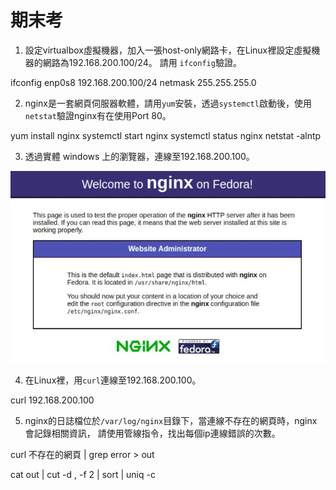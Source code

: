 # 期末考

1. 設定virtualbox虛擬機器，加入一張host-only網路卡，在Linux裡設定虛擬機器的網路為192.168.200.100/24。
   請用 `ifconfig`驗證。
  
  ifconfig enp0s8 192.168.200.100/24 netmask 255.255.255.0

2. nginx是一套網頁伺服器軟體，請用`yum`安裝，透過`systemctl`啟動後，使用`netstat`驗證nginx有在使用Port 80。
  
  yum install nginx
  systemctl start nginx
  systemctl status nginx
  netstat -alntp
  
3. 透過實體 windows 上的瀏覽器，連線至192.168.200.100。
  
  ![image](https://github.com/CHANGYUNEN/107-1-ntcu-linux/blob/final/4.JPG)

4. 在Linux裡，用`curl`連線至192.168.200.100。
  
  curl 192.168.200.100
  
5. nginx的日誌檔位於`/var/log/nginx`目錄下，當連線不存在的網頁時，nginx會記錄相關資訊，
   請使用管線指令，找出每個ip連線錯誤的次數。
  
  curl 不存在的網頁 | grep error > out
  
  cat out | cut -d , -f 2 | sort | uniq -c

  
